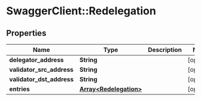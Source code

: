 # SwaggerClient::Redelegation

## Properties
Name | Type | Description | Notes
------------ | ------------- | ------------- | -------------
**delegator_address** | **String** |  | [optional] 
**validator_src_address** | **String** |  | [optional] 
**validator_dst_address** | **String** |  | [optional] 
**entries** | [**Array&lt;Redelegation&gt;**](Redelegation.md) |  | [optional] 


